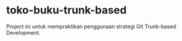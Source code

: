 # toko-buku-trunk-based
Project ini untuk mempraktikan penggunaan strategi Git Trunk-based Development.
